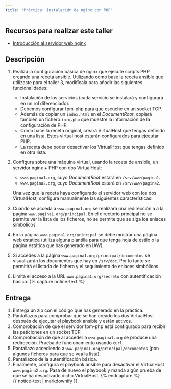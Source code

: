 ```yaml
---
title: "Práctica: Instalación de nginx con PHP"
---
```


## Recursos para realizar este taller

* [Introducción al servidor web nginx](nginx.html)

## Descripción

1. Realiza la configuración básica de nginx que ejecute scripts PHP creando una receta ansible. Utilizando como base la receta ansible que utilizaste para el taller 3, modifícala para añadir las siguientes funcionalidades:

	* Instalación de los servicios (cada servicio se instalará y configurará en un rol diferenciado).
	* Debemos configurar fpm-php para que escuche en un socket TCP.
	* Además de copiar un `index.html` en el *DocumentRoot*, copiará también un fichero `info.php` que muestre la información de la configuración de PHP.
	* Como hace la receta original, creará VirtualHost que tengas definido en una lista. Estos virtual host estarán configurados para ejecutar PHP.
	* La receta debe poder desactivar los VirtualHost que tengas definido en otra lista.

2. Configura sobre una máquina virtual, usando la receta de ansible, un servidor nginx + PHP con dos VirtualHost:

	* `www.pagina1.org`, cuyo *DocumentRoot* estará en `/srv/www/pagina1`.
	* `www.pagina2.org`, cuyo *DocumentRoot* estará en `/srv/www/pagina2`.

	Una vez que la receta haya configurado el servidor web con los dos VirtualHost, configura manualmente las siguientes características:

3. Cuando se acceda a `www.pagina1.org` se realizará una redirección a a la página `www.pagina1.org/principal`. En el directorio principal no se permite ver la lista de los ficheros, no se permite que se siga los enlaces simbólicos.
4. En la página `www.pagina1.org/principal` se debe mostrar una página web estática (utiliza alguna plantilla para que tenga hoja de estilo o la página estática que has generado en IAW).
5. Si accedes a la página `www.pagina1.org/principal/documentos` se visualizarán los documentos que hay en `/srv/doc`. Por lo tanto se permitirá el listado de fichero y el seguimiento de enlaces simbólicos.
6. Limita el acceso a la URL `www.pagina1.org/secreto` con autentificación básica.
{% capture notice-text %}
## Entrega

1. Entrega un zip con el código que has generado en la práctica.
2. Pantallazos para comprobar que se han creado los dos VirtualHost después de ejecutar el playbook ansible y están activos.
3. Comprobación de que el servidor fpm-php está configurado para recibir las peticiones en un socket TCP.
4. Comprobación de que al acceder a `www.pagina1.org` se produce una redirección. Prueba de funcionamiento usando `curl`.
5. Pantallazo accediendo a `www.pagina1.org/principal/documentos` (pon algunos ficheros para que se vea la lista).
6. Pantallazos de la autentificación básica.
7. Finalmente, configura el playbook ansible para desactivar el VirtualHost `www.pagina2.org`. Pasa de nuevo el playbook y manda algún prueba de que se ha desactivado dicho VirtualHost.
{% endcapture %}<div class="notice--info">{{ notice-text | markdownify }}</div>


